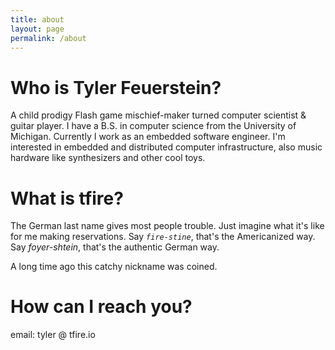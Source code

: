 ```yaml
---
title: about
layout: page
permalink: /about
---
```


# Who is Tyler Feuerstein?

A child prodigy Flash game mischief-maker turned computer scientist & guitar player. I have a B.S. in computer science from the University of Michigan. Currently I work as an embedded software engineer. I'm interested in embedded and distributed computer infrastructure, also music hardware like synthesizers and other cool toys.

# What is tfire?

The German last name gives most people trouble. Just imagine what it's like for me making reservations. Say *`fire-stine`*, that's the Americanized way. Say *foyer-shtein*, that's the authentic German way.
&nbsp;

A long time ago this catchy nickname was coined.

# How can I reach you?

email:       tyler @ tfire.io
